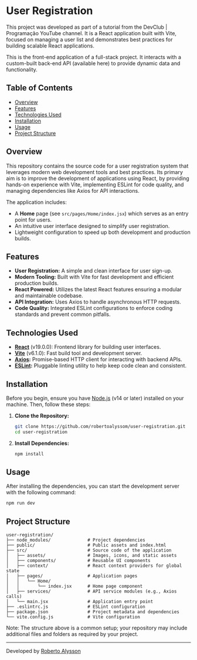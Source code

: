 # User Registration

This project was developed as part of a tutorial from the DevClub | Programação YouTube channel. It is a React application built with Vite, focused on managing a user list and demonstrates best practices for building scalable React applications.

This is the front-end application of a full-stack project. It interacts with a custom-built back-end API (available here) to provide dynamic data and functionality.

## Table of Contents

- [Overview](#overview)
- [Features](#features)
- [Technologies Used](#technologies-used)
- [Installation](#installation)
- [Usage](#usage)
- [Project Structure](#project-structure)

## Overview

This repository contains the source code for a user registration system that leverages modern web development tools and best practices. Its primary aim is to improve the development of applications using React, by providing hands-on experience with Vite, implementing ESLint for code quality, and managing dependencies like Axios for API interactions.

The application includes:

- A **Home** page (see `src/pages/Home/index.jsx`) which serves as an entry point for users.
- An intuitive user interface designed to simplify user registration.
- Lightweight configuration to speed up both development and production builds.

## Features

- **User Registration:** A simple and clean interface for user sign-up.
- **Modern Tooling:** Built with Vite for fast development and efficient production builds.
- **React Powered:** Utilizes the latest React features ensuring a modular and maintainable codebase.
- **API Integration:** Uses Axios to handle asynchronous HTTP requests.
- **Code Quality:** Integrated ESLint configurations to enforce coding standards and prevent common pitfalls.

## Technologies Used

- **[React](https://reactjs.org/)** (v19.0.0): Frontend library for building user interfaces.
- **[Vite](https://vitejs.dev/)** (v6.1.0): Fast build tool and development server.
- **[Axios](https://axios-http.com/):** Promise-based HTTP client for interacting with backend APIs.
- **[ESLint](https://eslint.org/):** Pluggable linting utility to help keep code clean and consistent.

## Installation

Before you begin, ensure you have [Node.js](https://nodejs.org/) (v14 or later) installed on your machine. Then, follow these steps:

1. **Clone the Repository:**

   ```bash
   git clone https://github.com/robertoalyssom/user-registration.git
   cd user-registration

   ```

2. **Install Dependencies:**

   ```bash
   npm install

   ```

## Usage

After installing the dependencies, you can start the development server with the following command:

```bash
npm run dev
```

## Project Structure

```
user-registration/
├── node_modules/              # Project dependencies
├── public/                    # Public assets and index.html
├── src/                       # Source code of the application
│   ├── assets/                # Images, icons, and static assets
│   ├── components/            # Reusable UI components
│   ├── context/               # React context providers for global state
│   ├── pages/                 # Application pages
│   │   └── Home/
│   │       └── index.jsx      # Home page component
│   ├── services/              # API service modules (e.g., Axios calls)
│   └── main.jsx               # Application entry point
├── .eslintrc.js               # ESLint configuration
├── package.json               # Project metadata and dependencies
└── vite.config.js             # Vite configuration
```

Note: The structure above is a common setup; your repository may include additional files and folders as required by your project.

---

Developed by [Roberto Alysson](https://github.com/robertoalyssom)
